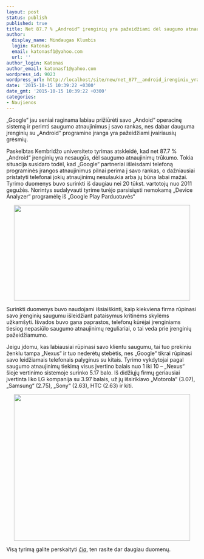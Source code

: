 ```yaml
---
layout: post
status: publish
published: true
title: Net 87.7 % „Android“ įrenginių yra pažeidžiami dėl saugumo atnaujinimų stokos
author:
  display_name: Mindaugas Klumbis
  login: Katonas
  email: katonasf1@yahoo.com
  url: ''
author_login: Katonas
author_email: katonasf1@yahoo.com
wordpress_id: 9023
wordpress_url: http://localhost/site/new/net_877__android_irenginiu_yra_pazeidziami_del_saugumo_atnaujinimu_stokos/
date: '2015-10-15 10:39:22 +0300'
date_gmt: '2015-10-15 10:39:22 +0300'
categories:
- Naujienos
---
```

<p>
	&bdquo;Google&ldquo; jau seniai raginama labiau prižiūrėti savo &bdquo;Andoid&ldquo; operacinę sistemą ir perimti saugumo atnaujinimus į savo rankas, nes dabar dauguma įrenginių su &bdquo;Android&ldquo; programine įranga yra pažeidžiami įvairiausių grėsmių.</p>
<p>
	Paskelbtas Kembridžo universiteto tyrimas atskleidė, kad net 87.7 % &bdquo;Android&ldquo; įrenginių yra nesaugūs, dėl saugumo atnaujinimų trūkumo. Tokia situacija susidaro todėl, kad &bdquo;Google&ldquo; partneriai i&scaron;leisdami telefoną programinės įrangos atnaujinimus pilnai perima į savo rankas, o dažniausiai pristatyti telefonai jokių atnaujinimų nesulaukia arba jų būna labai mažai. Tyrimo duomenys buvo surinkti i&scaron; daugiau nei 20 tūkst. vartotojų nuo 2011 gegužės. Norintys sudalyvauti tyrime turėjo parsisiųsti nemokamą &bdquo;Device Analyzer&ldquo; programėlę i&scaron; &bdquo;Google Play Parduotuvės&ldquo;</p>
<p style="text-align: center;">
	<a href="http://technews.lt/userfiles/2015-10-13_17-57-40-640x338-635x344.png"><img alt="" src="http://technews.lt/userfiles/2015-10-13_17-57-40-640x338-635x344.png" style="width: 464px; height: 251px;" /></a></p>
<p>
	Surinkti duomenys buvo naudojami i&scaron;siai&scaron;kinti, kaip kiekviena firma rūpinasi savo įrenginių saugumu i&scaron;leidžiant pataisymus kritinėms skylėms užkam&scaron;yti. I&scaron;vados buvo gana paprastos, telefonų kūrėjai įrenginiams tiesiog nepasiūlo saugumo atnaujinimų reguliariai, o tai veda prie įrenginių pažeidžiamumo.</p>
<p>
	Jeigu įdomu, kas labiausiai rūpinasi savo klientu saugumu, tai tuo prekiniu ženklu tampa &bdquo;Nexus&ldquo; ir tuo nederėtų stebėtis, nes &bdquo;Google&ldquo; tikrai rūpinasi savo leidžiamais telefonais palyginus su kitais. Tyrimo vykdytojai pagal saugumo atnaujinimų tiekimą visus įvertino balais nuo 1 iki 10 &ndash; &bdquo;Nexus&ldquo; &scaron;ioje vertinimo sistemoje surinko 5.17 balo. I&scaron; didžiųjų firmų geriausiai įvertinta liko LG kompanija su 3.97 balais, už jų i&scaron;sirikiavo &bdquo;Motorola&ldquo; (3.07), &bdquo;Samsung&ldquo; (2.75), &bdquo;Sony&ldquo; (2.63), HTC (2.63) ir kiti.</p>
<p style="text-align: center;">
	<a href="http://technews.lt/userfiles/smartphone pazeidziamumas.PNG"><img alt="" src="http://technews.lt/userfiles/smartphone pazeidziamumas.PNG" style="width: 464px; height: 385px;" /></a></p>
<p>
	Visą tyrimą galite perskaityti <em><a href="https://www.cl.cam.ac.uk/~drt24/papers/spsm-scoring.pdf">čia</a></em>, ten rasite dar daugiau duomenų.&nbsp;</p>
